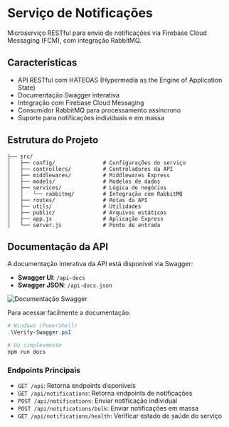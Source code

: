 # Serviço de Notificações

Microserviço RESTful para envio de notificações via Firebase Cloud Messaging (FCM), com integração RabbitMQ.

## Características

- API RESTful com HATEOAS (Hypermedia as the Engine of Application State)
- Documentação Swagger interativa
- Integração com Firebase Cloud Messaging
- Consumidor RabbitMQ para processamento assíncrono
- Suporte para notificações individuais e em massa

## Estrutura do Projeto

```
├── src/
│   ├── config/               # Configurações do serviço
│   ├── controllers/          # Controladores da API
│   ├── middlewares/          # Middlewares Express
│   ├── models/               # Modelos de dados
│   ├── services/             # Lógica de negócios
│   │   └── rabbitmq/         # Integração com RabbitMQ
│   ├── routes/               # Rotas da API
│   ├── utils/                # Utilidades
│   ├── public/               # Arquivos estáticos
│   ├── app.js                # Aplicação Express
│   └── server.js             # Ponto de entrada
```

## Documentação da API

A documentação interativa da API está disponível via Swagger:

- **Swagger UI**: `/api-docs`
- **Swagger JSON**: `/api-docs.json`

![Documentação Swagger](https://raw.githubusercontent.com/swagger-api/swagger-ui/master/docs/images/swagger-ui.png)

Para acessar facilmente a documentação:

```powershell
# Windows (PowerShell)
.\Verify-Swagger.ps1

# Ou simplesmente
npm run docs
```

### Endpoints Principais

- `GET /api`: Retorna endpoints disponíveis
- `GET /api/notifications`: Retorna endpoints de notificações
- `POST /api/notifications`: Enviar notificação individual
- `POST /api/notifications/bulk`: Enviar notificações em massa
- `GET /api/notifications/health`: Verificar estado de saúde do serviço

